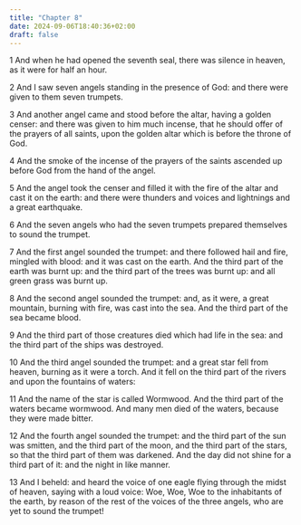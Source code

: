 ```yaml
---
title: "Chapter 8"
date: 2024-09-06T18:40:36+02:00
draft: false
---
```




1 And when he had opened the seventh seal, there was silence in heaven, as it were for half an hour.

2 And I saw seven angels standing in the presence of God: and there were given to them seven trumpets.

3 And another angel came and stood before the altar, having a golden censer: and there was given to him much incense, that he should offer of the prayers of all saints, upon the golden altar which is before the throne of God.

4 And the smoke of the incense of the prayers of the saints ascended up before God from the hand of the angel.

5 And the angel took the censer and filled it with the fire of the altar and cast it on the earth: and there were thunders and voices and lightnings and a great earthquake.

6 And the seven angels who had the seven trumpets prepared themselves to sound the trumpet.

7 And the first angel sounded the trumpet: and there followed hail and fire, mingled with blood: and it was cast on the earth. And the third part of the earth was burnt up: and the third part of the trees was burnt up: and all green grass was burnt up.

8 And the second angel sounded the trumpet: and, as it were, a great mountain, burning with fire, was cast into the sea. And the third part of the sea became blood.

9 And the third part of those creatures died which had life in the sea: and the third part of the ships was destroyed.

10 And the third angel sounded the trumpet: and a great star fell from heaven, burning as it were a torch. And it fell on the third part of the rivers and upon the fountains of waters:

11 And the name of the star is called Wormwood. And the third part of the waters became wormwood. And many men died of the waters, because they were made bitter.

12 And the fourth angel sounded the trumpet: and the third part of the sun was smitten, and the third part of the moon, and the third part of the stars, so that the third part of them was darkened. And the day did not shine for a third part of it: and the night in like manner.

13 And I beheld: and heard the voice of one eagle flying through the midst of heaven, saying with a loud voice: Woe, Woe, Woe to the inhabitants of the earth, by reason of the rest of the voices of the three angels, who are yet to sound the trumpet!

